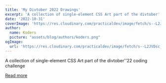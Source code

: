 ```yaml
---
title: 'My Divtober 2022 Drawings'
excerpt: 'A collection of single-element CSS Art part of the divtober''22 coding challenge'
date: '2022-10-31'
coverImage: 'https://res.cloudinary.com/practicaldev/image/fetch/s--L2JVDsc_--/c_imagga_scale,f_auto,fl_progressive,h_420,q_auto,w_1000/https://dev-to-uploads.s3.amazonaws.com/uploads/articles/g96jgavjp7ard7q4y5yg.png'
author:
  name: Koders
  picture: "assets/blog/authors/koders.png"
ogImage:
  url: 'https://res.cloudinary.com/practicaldev/image/fetch/s--L2JVDsc_--/c_imagga_scale,f_auto,fl_progressive,h_420,q_auto,w_1000/https://dev-to-uploads.s3.amazonaws.com/uploads/articles/g96jgavjp7ard7q4y5yg.png'
---
```


A collection of single-element CSS Art part of the divtober''22 coding challenge

[Read more](https://dev.to/alvaromontoro/my-divtober-2022-drawings-18dj)
